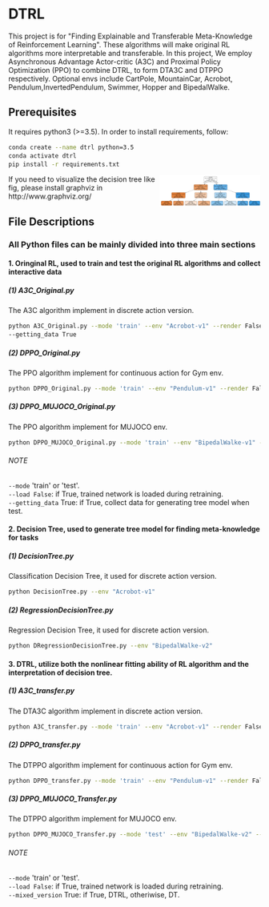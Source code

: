 # DTRL
This project is for
"Finding Explainable and Transferable Meta-Knowledge of Reinforcement Learning".
These algorithms will make original RL algorithms more interpretable and transferable. 
In this project, We employ Asynchronous Advantage Actor-critic (A3C)
and Proximal Policy Optimization (PPO) to combine DTRL,
to form DTA3C and DTPPO respectively.
Optional envs include CartPole, MountainCar, Acrobot, Pendulum,InvertedPendulum, Swimmer, Hopper and BipedalWalke.

## Prerequisites 
It requires python3 (>=3.5). 
In order to install requirements, follow:
```bash
conda create --name dtrl python=3.5
conda activate dtrl
pip install -r requirements.txt
```
<img src="dt.png" width=40% align="right" />
If you need to visualize the decision tree like fig, please install graphviz in	http://www.graphviz.org/ 

## File Descriptions

### All Python files can be mainly divided into three main sections

#### 1. Oringinal RL, used to train and test the original RL algorithms and collect interactive data

##### (1) A3C_Original.py
The A3C algorithm implement in discrete action version.
```bash
python A3C_Original.py --mode 'train' --env "Acrobot-v1" --render False --load False
--getting_data True
```
##### (2) DPPO_Original.py
The PPO algorithm implement for continuous action for Gym env.
```bash
python DPPO_Original.py --mode 'train' --env "Pendulum-v1" --render False --load False --getting_data True
```

##### (3) DPPO_MUJOCO_Original.py
The PPO algorithm implement for MUJOCO env.
```bash
python DPPO_MUJOCO_Original.py --mode 'train' --env "BipedalWalke-v1" --render False --load False --getting_data True
```

###### NOTE
`--mode` 'train' or 'test'.  
`--load False`: if True, trained network is loaded during retraining.  
`--getting_data` True: if True, collect data for generating tree model when test.

#### 2. Decision Tree, used to generate tree model for finding meta-knowledge for tasks

##### (1) DecisionTree.py
Classification Decision Tree, it used for discrete action version.
```bash
python DecisionTree.py --env "Acrobot-v1" 
```

##### (2) RegressionDecisionTree.py
Regression Decision Tree, it used for discrete action version.
```bash
python DRegressionDecisionTree.py --env "BipedalWalke-v2" 
```

#### 3. DTRL, utilize both the nonlinear fitting ability of RL algorithm and the interpretation of decision tree.

##### (1) A3C_transfer.py
The DTA3C algorithm implement in discrete action version.
```bash
python A3C_transfer.py --mode 'train' --env "Acrobot-v1" --render False --load False --mixed_version True
```
##### (2) DPPO_transfer.py
The DTPPO algorithm implement for continuous action for Gym env.
```bash
python DPPO_transfer.py --mode 'train' --env "Pendulum-v1" --render False --load False --mixed_version True
```

##### (3) DPPO_MUJOCO_Transfer.py
The DTPPO algorithm implement for MUJOCO env.
```bash
python DPPO_MUJOCO_Transfer.py --mode 'test' --env "BipedalWalke-v2" --render False --load False --mixed_version True
```

###### NOTE
`--mode` 'train' or 'test'.  
`--load False`: if True, trained network is loaded during retraining.  
`--mixed_version` True: if True, DTRL, otheriwise, DT.  
